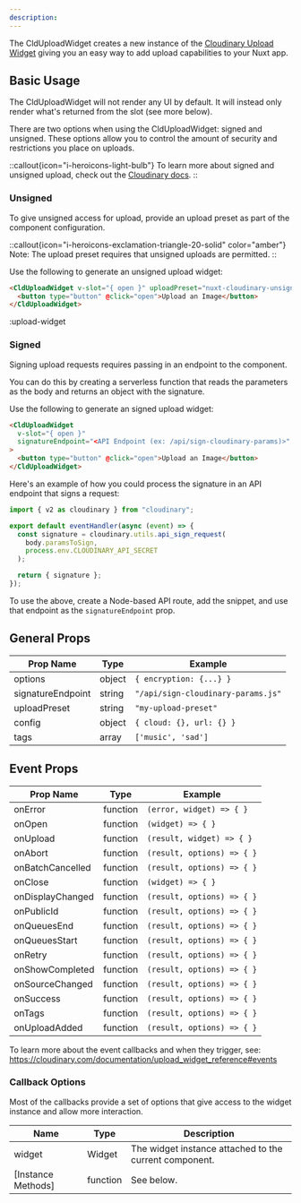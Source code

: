 ```yaml
---
description:
---
```


The CldUploadWidget creates a new instance of the [Cloudinary Upload Widget](https://cloudinary.com/documentation/upload_widget) giving you an easy way to add upload capabilities to your Nuxt app.

## Basic Usage

The CldUploadWidget will not render any UI by default. It will instead only render what's returned from the slot (see more below).

There are two options when using the CldUploadWidget: signed and unsigned. These options allow you to control the amount of security and restrictions you place on uploads.

::callout{icon="i-heroicons-light-bulb"}
To learn more about signed and unsigned upload, check out the [Cloudinary docs](https://cloudinary.com/documentation/upload_images#uploading_assets_to_the_cloud).
::

### Unsigned

To give unsigned access for upload, provide an upload preset as part of the component configuration.

::callout{icon="i-heroicons-exclamation-triangle-20-solid" color="amber"}
Note: The upload preset requires that unsigned uploads are permitted.
::

Use the following to generate an unsigned upload widget:

```html
<CldUploadWidget v-slot="{ open }" uploadPreset="nuxt-cloudinary-unsigned">
  <button type="button" @click="open">Upload an Image</button>
</CldUploadWidget>
```

:upload-widget

### Signed

Signing upload requests requires passing in an endpoint to the component.

You can do this by creating a serverless function that reads the parameters as the body and returns an object with the signature.

Use the following to generate an signed upload widget:

```html
<CldUploadWidget
  v-slot="{ open }"
  signatureEndpoint="<API Endpoint (ex: /api/sign-cloudinary-params)>"
>
  <button type="button" @click="open">Upload an Image</button>
</CldUploadWidget>
```

Here's an example of how you could process the signature in an API endpoint that signs a request:

```js
import { v2 as cloudinary } from "cloudinary";

export default eventHandler(async (event) => {
  const signature = cloudinary.utils.api_sign_request(
    body.paramsToSign,
    process.env.CLOUDINARY_API_SECRET
  );

  return { signature };
});
```

To use the above, create a Node-based API route, add the snippet, and use that endpoint as the `signatureEndpoint` prop.

## General Props

| Prop Name         | Type   | Example                            |
| ----------------- | ------ | ---------------------------------- |
| options           | object | `{ encryption: {...} }`            |
| signatureEndpoint | string | `"/api/sign-cloudinary-params.js"` |
| uploadPreset      | string | `"my-upload-preset"`               |
| config            | object | `{ cloud: {}, url: {} }`           |
| tags              | array  | `['music', 'sad']`                 |

## Event Props

| Prop Name        | Type     | Example                    |
| ---------------- | -------- | -------------------------- |
| onError          | function | `(error, widget) => { }`   |
| onOpen           | function | `(widget) => { }`          |
| onUpload         | function | `(result, widget) => { }`  |
| onAbort          | function | `(result, options) => { }` |
| onBatchCancelled | function | `(result, options) => { }` |
| onClose          | function | `(widget) => { }`          |
| onDisplayChanged | function | `(result, options) => { }` |
| onPublicId       | function | `(result, options) => { }` |
| onQueuesEnd      | function | `(result, options) => { }` |
| onQueuesStart    | function | `(result, options) => { }` |
| onRetry          | function | `(result, options) => { }` |
| onShowCompleted  | function | `(result, options) => { }` |
| onSourceChanged  | function | `(result, options) => { }` |
| onSuccess        | function | `(result, options) => { }` |
| onTags           | function | `(result, options) => { }` |
| onUploadAdded    | function | `(result, options) => { }` |

To learn more about the event callbacks and when they trigger, see: https://cloudinary.com/documentation/upload_widget_reference#events

### Callback Options

Most of the callbacks provide a set of options that give access to the widget instance and allow more interaction.

| Name               | Type     | Description                                            |
| ------------------ | -------- | ------------------------------------------------------ |
| widget             | Widget   | The widget instance attached to the current component. |
| [Instance Methods] | function | See below.                                             |
